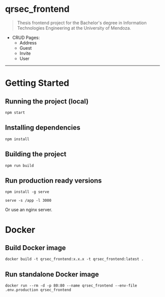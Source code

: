 # qrsec_frontend

> Thesis frontend project for the Bachelor's degree in Information Technologies Engineering at the University of Mendoza.
 
- CRUD Pages:
  - Address
  - Guest
  - Invite
  - User

---

# Getting Started

## Running the project (local)

```shell
npm start
```

## Installing dependencies
```shell
npm install
```

## Building the project

```shell
npm run build
```

## Run production ready versions
```shell
npm install -g serve

serve -s /app -l 3000
```

Or use an nginx server.

# Docker
## Build Docker image
```shell
docker build -t qrsec_frontend:x.x.x -t qrsec_frontend:latest .
```

## Run standalone Docker image
```shell
docker run --rm -d -p 80:80 --name qrsec_frontend --env-file .env.production qrsec_frontend
```
